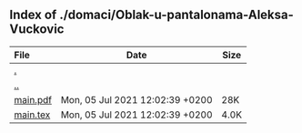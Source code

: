 ## Index of ./domaci/Oblak-u-pantalonama-Aleksa-Vuckovic

File | Date | Size
:--- | --- | ---
[.](.) | |
[..](..) | |
[main.pdf](main.pdf) | Mon, 05 Jul 2021 12:02:39 +0200 | 28K
[main.tex](main.tex) | Mon, 05 Jul 2021 12:02:39 +0200 | 4.0K
